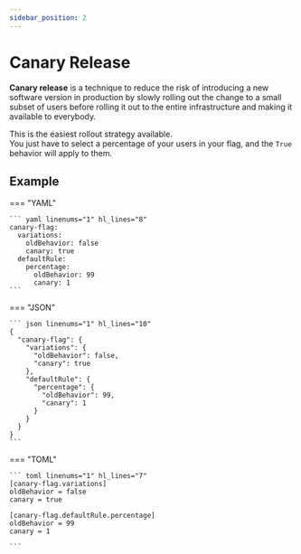 ```yaml
---
sidebar_position: 2
---
```


# Canary Release

**Canary release** is a technique to reduce the risk of introducing a new software version in production by slowly rolling out the change to a small subset of users before rolling it out to the entire infrastructure and making it available to everybody.

This is the easiest rollout strategy available.  
You just have to select a percentage of your users in your flag, and the `True` behavior will apply to them.

## Example

=== "YAML"

    ``` yaml linenums="1" hl_lines="8"
    canary-flag:
      variations:
        oldBehavior: false
        canary: true
      defaultRule:
        percentage:
          oldBehavior: 99
          canary: 1
    ```

=== "JSON"

    ``` json linenums="1" hl_lines="10"
    {
      "canary-flag": {
        "variations": {
          "oldBehavior": false,
          "canary": true
        },
        "defaultRule": {
          "percentage": {
            "oldBehavior": 99,
            "canary": 1
          }
        }
      }
    }
    ```

=== "TOML"

    ``` toml linenums="1" hl_lines="7"
    [canary-flag.variations]
    oldBehavior = false
    canary = true
    
    [canary-flag.defaultRule.percentage]
    oldBehavior = 99
    canary = 1

    ```
